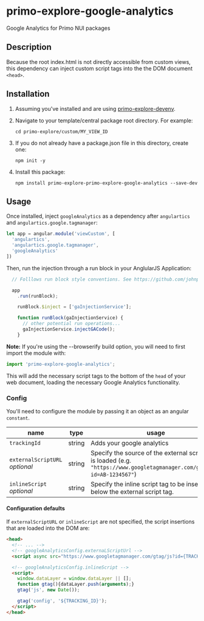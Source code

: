 # primo-explore-google-analytics
Google Analytics for Primo NUI packages

## Description

Because the root index.html is not directly accessible from custom views, this dependency can inject custom script tags into the the DOM document `<head>`.

## Installation

1. Assuming you've installed and are using [primo-explore-devenv](https://github.com/ExLibrisGroup/primo-explore-devenv).

2. Navigate to your template/central package root directory. For example:
    ```
    cd primo-explore/custom/MY_VIEW_ID
    ```
3. If you do not already have a package.json file in this directory, create one:
    ```
    npm init -y
    ```
4. Install this package:
    ```
    npm install primo-explore-primo-explore-google-analytics --save-dev
    ```

## Usage

Once installed, inject `googleAnalytics` as a dependency after `angulartics` and `angulartics.google.tagmanager`:

```js
let app = angular.module('viewCustom', [
  'angulartics',
  'angulartics.google.tagmanager',
  'googleAnalytics'
])
```

Then, run the injection through a run block in your AnglularJS Application:

```js
  // Folllows run block style conventions. See https://github.com/johnpapa/angular-styleguide/blob/master/a1/README.md#style-y171

  app
    .run(runBlock);

    runBlock.$inject = ['gaInjectionService'];

    function runBlock(gaInjectionService) {
      // other potential run operations...
      gaInjectionService.injectGACode();
    }
```

**Note:** If you're using the --browserify build option, you will need to first import the module with:

```js
import 'primo-explore-google-analytics';
```

This will add the necessary script tags to the bottom of the `head` of your web document, loading the necessary Google Analytics functionality.

### Config

You'll need to configure the module by passing it an object as an angular `constant`.

| name | type | usage |
|------|-------------|--------|
| `trackingId` | string | Adds your google analytics  |
| `externalScriptURL` *optional* | string |  Specify the source of the external script that is loaded (e.g. `"https://www.googletagmanager.com/gtag/js?id=AB-1234567"`) |
| `inlineScript` *optional* | string | Specify the inline script tag to be inserted below the external script tag. ||

#### Configuration defaults

If `externalScriptURL` or `inlineScript` are not specified, the script insertions that are loaded into the DOM are:

```html
<head>
  <!-- ... -->
  <!-- googleAnalyticsConfig.externaLScriptUrl -->
  <script async src="https://www.googletagmanager.com/gtag/js?id={TRACKING_ID}"></script>

  <!-- googleAnalyticsConfig.inlineScript -->
  <script>
    window.dataLayer = window.dataLayer || [];
    function gtag(){dataLayer.push(arguments);}
    gtag('js', new Date());

    gtag('config', '${TRACKING_ID}');
  </script>
</head>
```
